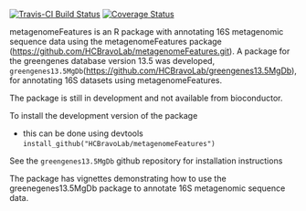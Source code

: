[![Travis-CI Build Status](https://travis-ci.org/HCBravoLab/metagenomeFeatures.svg?branch=travis_setup)](https://travis-ci.org/HCBravoLab/metagenomeFeatures)
[![Coverage Status](https://img.shields.io/codecov/c/github/HCBravoLab/metagenomeFeatures/travis_setup.svg)](https://codecov.io/github/HCBravoLab/metagenomeFeatures?branch=travis_setup)

metagenomeFeatures is an R package with annotating 16S metagenomic sequence data using the metagenomeFeatures package (https://github.com/HCBravoLab/metagenomeFeatures.git). A package for the greengenes database version 13.5 was developed, `greengenes13.5MgDb`(https://github.com/HCBravoLab/greengenes13.5MgDb), for annotating 16S datasets using metagenomeFeatures.    

The package is still in development and not available from bioconductor.

To install the development version of the package
* this can be done using devtools `install_github("HCBravoLab/metagenomeFeatures")`  

See the `greengenes13.5MgDb` github repository for installation instructions

The package has vignettes demonstrating how to use the greenegenes13.5MgDb package to annotate 16S metagenomic sequence data.
